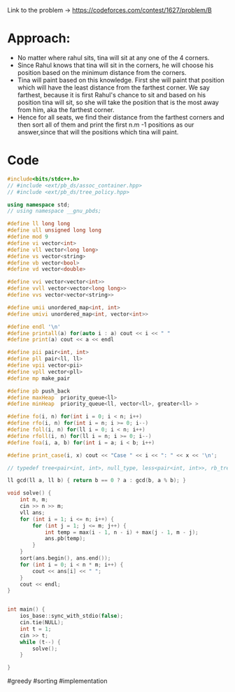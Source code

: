 Link to the problem -> https://codeforces.com/contest/1627/problem/B

# Approach:
- No matter where rahul sits, tina will sit at any one of the 4 corners.
- Since Rahul knows that tina will sit in the corners, he will choose his position based on the minimum distance from the corners. 
- Tina will paint based on this knowledge. First she will paint that position which will have the least distance from the farthest corner. We say farthest, because it is first Rahul's chance to sit and based on his position tina will sit, so she will take the position that is the most away from him, aka the farthest corner. 
- Hence for all seats, we find their distance from the farthest corners and then sort all of them and print the first n.m -1 positions as our answer,since that will the positions which tina will paint. 

# Code
```cpp
#include<bits/stdc++.h>
// #include <ext/pb_ds/assoc_container.hpp>
// #include <ext/pb_ds/tree_policy.hpp>

using namespace std;
// using namespace __gnu_pbds;

#define ll long long
#define ull unsigned long long
#define mod 9
#define vi vector<int>
#define vll vector<long long>
#define vs vector<string>
#define vb vector<bool>
#define vd vector<double>

#define vvi vector<vector<int>>
#define vvll vector<vector<long long>>
#define vvs vector<vector<string>>

#define umii unordered_map<int, int>
#define umivi unordered_map<int, vector<int>>

#define endl '\n'
#define printall(a) for(auto i : a) cout << i << " "
#define print(a) cout << a << endl

#define pii pair<int, int>
#define pll pair<ll, ll>
#define vpii vector<pii>
#define vpll vector<pll>
#define mp make_pair

#define pb push_back
#define maxHeap  priority_queue<ll>
#define minHeap  priority_queue<ll, vector<ll>, greater<ll> >

#define fo(i, n) for(int i = 0; i < n; i++)
#define rfo(i, n) for(int i = n; i >= 0; i--)
#define foll(i, n) for(ll i = 0; i < n; i++)
#define rfoll(i, n) for(ll i = n; i >= 0; i--)
#define foa(i, a, b) for(int i = a; i < b; i++)

#define print_case(i, x) cout << "Case " << i << ": " << x << '\n';

// typedef tree<pair<int, int>, null_type, less<pair<int, int>>, rb_tree_tag, tree_order_statistics_node_update> pbds;

ll gcd(ll a, ll b) { return b == 0 ? a : gcd(b, a % b); }

void solve() {
	int n, m;
	cin >> n >> m;
	vll ans;
	for (int i = 1; i <= n; i++) {
		for (int j = 1; j <= m; j++) {
			int temp = max(i - 1, n - i) + max(j - 1, m - j);
			ans.pb(temp);
		}
	}
	sort(ans.begin(), ans.end());
	for (int i = 0; i < n * m; i++) {
		cout << ans[i] << " ";
	}
	cout << endl;
}


int main() {
	ios_base::sync_with_stdio(false);
	cin.tie(NULL);
	int t = 1;
	cin >> t;
	while (t--) {
		solve();
	}

}
```
#greedy #sorting #implementation 